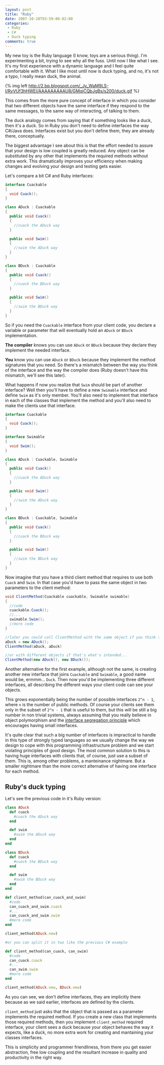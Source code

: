 ```yaml
---
layout: post
title: "Ruby"
date: 2007-10-28T03:59:00-02:00
categories:
 - Ruby
 - C#
 - Duck typing
comments: true
---
```

My new toy is the Ruby language (I know, toys are a serious thing). I'm experimenting a bit, trying to see why all the fuss. Until now I like what I see. It's my first experience with a dynamic language and I feel quite comfortable with it. What I like most until now is duck typing, and no, it's not a typo, I really mean duck, the animal.

{% img left http://2.bp.blogspot.com/_Jy_WaM9LS-I/RyVUf3hHWEI/AAAAAAAAAU8/GMqjCQbJgBs/s200/duck.gif %}

This comes from the more pure concept of interface in which you consider that two different objects have the same interface if they respond to the same messages, to the same way of interacting, of talking to them.

The duck analogy comes from saying that if something looks like a duck, then it's a duck. So in Ruby you don't need to define interfaces the way C#/Java does. Interfaces exist but you don't define them, they are already there, conceptually.

The biggest advantage I see about this is that the effort needed to assure that your design is low coupled is greatly reduced. Any object can be substituted by any other that implements the required methods without extra work. This dramatically improves your efficiency when making changes and evolving your design and testing gets easier.

Let's compare a bit C# and Ruby interfaces:

```c#
interface Cuackable
{
  void Cuack();
}

class ADuck : Cuackable
{
  public void Cuack()
  {
    //cuack the ADuck way
  }

  public void Swim()
  {
    //swim the ADuck way
  }
}

class BDuck : Cuackable
{
  public void Cuack()
  {
    //cuack the BDuck way
  }

  public void Swim()
  {
    //swim the BDuck way
  }
}
```

So if you need the `Cuackable` interface from your client code, you declare a variable or parameter that will eventually hold an `ADuck` or `BDuck` implementation.

**The compiler** knows you can use `ADuck` or `BDuck` because they declare they implement the needed interface.

**You** know you can use `ADuck` or `BDuck` because they implement the method signatures that you need. So there's a mismatch between the way you think of the interface and the way the compiler does (Ruby doesn't have this mismatch, we'll see this later).

What happens if now you realize that `Swim` should be part of another interface? Well then you'll have to define a new `Swimable` interface and define `Swim` as it's only member. You'll also need to implement that interface in each of the classes that implement the method and you'll also need to make the clients use that interface.

```c#
interface Cuackable
{
  void Cuack();
}

interface Swimable
{
  void Swim();
}

class ADuck : Cuackable, Swimable
{
  public void Cuack()
  {
    //cuack the ADuck way
  }

  public void Swim()
  {
    //swim the ADuck way
  }
}

class BDuck : Cuackable, Swimable
{
  public void Cuack()
  {
    //cuack the BDuck way
  }

  public void Swim()
  {
    //swim the BDuck way
  }
}
```
Now imagine that you have a third client method that requires to use both `Cuack` and `Swim`. In that case you'd have to pass the same object in two parameters to the client method:

```c#
void ClientMethod(Cuackable cuackable, Swimable swimable)
{
  //code
  cuackable.Cuack();
  //...
  swimable.Swim();
  //more code
}

//later you could call ClientMethod with the same object if you think that's correct...
aDuck = new ADuck();
ClientMethod(aDuck, aDuck)

//or with different objects if that's what's intended...
ClientMethod(new ADuck(), new BDuck());
```
Another alternative for the first example, although not the same, is creating another new interface that joins `Cuackable` and `Swimable`, a good name would be, ermmm... `Duck`. Then now you'd be implementing three different interfaces, all describing the different ways your client code can see your objects.

This grows exponentially being the number of possible interfaces `2^n - 1`, where `n` is the number of public methods. Of course your clients see them only in the subset of `2^n - 1` that is useful to them, but this will be still a big number in non trivial systems, always assuming that you really believe in object polymorphism and the [interface segregation principle](http://www.objectmentor.com/resources/articles/isp.pdf) which encourages having small interfaces.

It's quite clear that such a big number of interfaces is impractical to handle in this type of strongly typed languages so we usually change the way we design to cope with this programming infrastructure problem and we start violating principles of good design. The most common solution to this is having huge interfaces with clients that, of course, just use a subset of them. This is, among other problems, a manteinance nightmare. But a smaller nightmare than the more correct alternative of having one interface for each method.

Ruby's duck typing
------------------

Let's see the previous code in it's Ruby version:

```ruby
class ADuck
  def cuack
    #cuack the ADuck way
  end

  def swim
    #swim the ADuck way
  end
end

class BDuck
  def cuack
    #cuack the BDuck way
  end

  def swim
    #swim the BDuck way
  end
end

def client_method(can_cuack_and_swim)
  #code
  can_cuack_and_swim.cuack
  #...
  can_cuack_and_swim.swim
  #more code
end

client_method(ADuck.new)

#or you can split it in two like the previous C# example

def client_method(can_cuack, can_swim)
  #code
  can_cuack.cuack
  #...
  can_swim.swim
  #more code
end

client_method(ADuck.new, BDuck.new)
```
As you can see, we don't define interfaces, they are implicitly there because as we said earlier, interfaces are defined by the clients. 

`client_method` just asks that the object that is passed as a parameter implements the required method. If you create a new class that implements those required methods, then you implement `client_method` required interface, your client sees a duck because your object behaves the way it expects, like a duck, no more extra work for creating and mantaining your classes interfaces. 

This is simplicity and programmer friendliness, from there you get easier abstraction, free low coupling and the resultant increase in quality and productivity in the right way.
